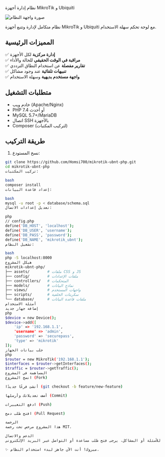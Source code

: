  نظام إدارة أجهزة MikroTik و Ubiquiti

![صورة واجهة النظام](https://via.placeholder.com/800x400?text=MikroTik+UBNT+Dashboard)

نظام متكامل لإدارة وتتبع أجهزة MikroTik و Ubiquiti مع لوحة تحكم سهلة الاستخدام.

## المميزات الرئيسية

✅ **إدارة مركزية** لكل الأجهزة  
✅ **مراقبة في الوقت الحقيقي** للحالة والأداء  
✅ **تقارير مفصلة** عن استخدام النطاق الترددي  
✅ **تنبيهات تلقائية** عند وجود مشاكل  
✅ **واجهة مستخدم بديهية** وسهلة الاستخدام  

## متطلبات التشغيل

- خادم ويب (Apache/Nginx)
- PHP 7.4 أو أحدث
- MySQL 5.7+/MariaDB
- اتصال SSH بالأجهزة
- Composer (لتركيب المكتبات)

## طريقة التركيب

1. نسخ المستودع:
```bash
git clone https://github.com/Homsi700/mikrotik-ubnt-php.git
cd mikrotik-ubnt-php
تركيب المكتبات:

bash
composer install
إعداد قاعدة البيانات:

bash
mysql -u root -p < database/schema.sql
تعديل إعدادات الاتصال:

php
// config.php
define('DB_HOST', 'localhost');
define('DB_USER', 'username');
define('DB_PASS', 'password');
define('DB_NAME', 'mikrotik_ubnt');
تشغيل النظام:

bash
php -S localhost:8000
هيكل المشروع
mikrotik-ubnt-php/
├── assets/        # ملفات CSS و JS
├── config/        # ملفات الإعدادات
├── controllers/   # المتحكمات
├── models/        # نماذج البيانات
├── views/         # واجهات المستخدم
├── scripts/       # سكربتات الخلفية
└── database/      # ملفات قاعدة البيانات
أمثلة الاستخدام
إضافة جهاز جديد
php
$device = new Device();
$device->add([
    'ip' => '192.168.1.1',
    'username' => 'admin',
    'password' => 'securepass',
    'type' => 'mikrotik'
]);
جلب بيانات الجهاز
php
$router = new MikroTik('192.168.1.1');
$interfaces = $router->getInterfaces();
$traffic = $router->getTraffic();
المساهمة في المشروع
انسخ المشروع (Fork)

أنشئ فرعًا جديدًا (git checkout -b feature/new-feature)

أضف تعديلاتك وأرسلها (Commit)

ادفع التغييرات (Push)

افتح طلب دمج (Pull Request)

الرخصة
هذا المشروع مرخص تحت رخصة MIT.

الدعم والاتصال
للأسئلة أو المشاكل، يرجى فتح طلب مساعدة أو التواصل عبر البريد الإلكتروني: youremail@example.com

✨ مبروك! أنت الآن جاهز لبدء استخدام النظام.
